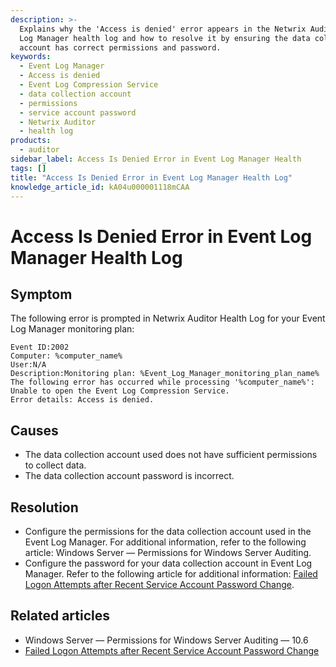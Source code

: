 ```yaml
---
description: >-
  Explains why the 'Access is denied' error appears in the Netwrix Auditor Event
  Log Manager health log and how to resolve it by ensuring the data collection
  account has correct permissions and password.
keywords:
  - Event Log Manager
  - Access is denied
  - Event Log Compression Service
  - data collection account
  - permissions
  - service account password
  - Netwrix Auditor
  - health log
products:
  - auditor
sidebar_label: Access Is Denied Error in Event Log Manager Health
tags: []
title: "Access Is Denied Error in Event Log Manager Health Log"
knowledge_article_id: kA04u000001118mCAA
---
```


# Access Is Denied Error in Event Log Manager Health Log

## Symptom

The following error is prompted in Netwrix Auditor Health Log for your Event Log Manager monitoring plan:

```text
Event ID:2002
Computer: %computer_name%
User:N/A
Description:Monitoring plan: %Event_Log_Manager_monitoring_plan_name%
The following error has occurred while processing '%computer_name%':   
Unable to open the Event Log Compression Service.
Error details: Access is denied.
```

## Causes

- The data collection account used does not have sufficient permissions to collect data.
- The data collection account password is incorrect.

## Resolution

- Configure the permissions for the data collection account used in the Event Log Manager. For additional information, refer to the following article: Windows Server — Permissions for Windows Server Auditing.
- Configure the password for your data collection account in Event Log Manager. Refer to the following article for additional information: [Failed Logon Attempts after Recent Service Account Password Change](/docs/kb/auditor/failed-logon-attempts-after-recent-service-account-password-change.md).

## Related articles

- Windows Server — Permissions for Windows Server Auditing — 10.6
- [Failed Logon Attempts after Recent Service Account Password Change](/docs/kb/auditor/failed-logon-attempts-after-recent-service-account-password-change.md)
